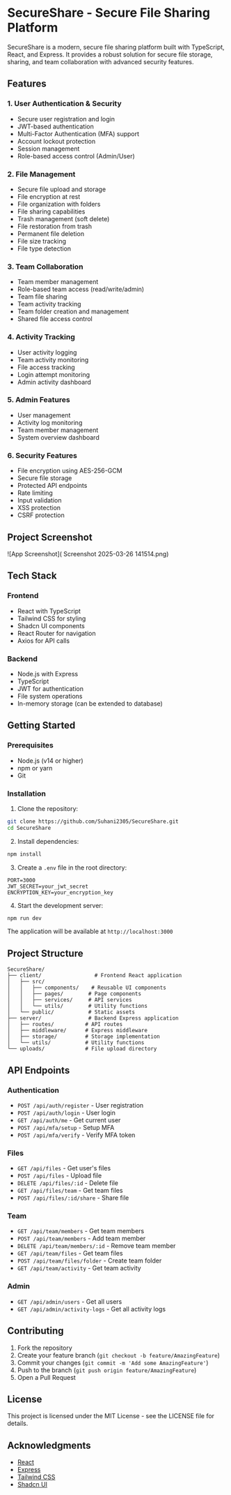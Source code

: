 # SecureShare - Secure File Sharing Platform

SecureShare is a modern, secure file sharing platform built with TypeScript, React, and Express. It provides a robust solution for secure file storage, sharing, and team collaboration with advanced security features.

## Features

### 1. User Authentication & Security
- Secure user registration and login
- JWT-based authentication
- Multi-Factor Authentication (MFA) support
- Account lockout protection
- Session management
- Role-based access control (Admin/User)

### 2. File Management
- Secure file upload and storage
- File encryption at rest
- File organization with folders
- File sharing capabilities
- Trash management (soft delete)
- File restoration from trash
- Permanent file deletion
- File size tracking
- File type detection

### 3. Team Collaboration
- Team member management
- Role-based team access (read/write/admin)
- Team file sharing
- Team activity tracking
- Team folder creation and management
- Shared file access control

### 4. Activity Tracking
- User activity logging
- Team activity monitoring
- File access tracking
- Login attempt monitoring
- Admin activity dashboard

### 5. Admin Features
- User management
- Activity log monitoring
- Team member management
- System overview dashboard

### 6. Security Features
- File encryption using AES-256-GCM
- Secure file storage
- Protected API endpoints
- Rate limiting
- Input validation
- XSS protection
- CSRF protection

## Project Screenshot
![App Screenshot]( Screenshot 2025-03-26 141514.png)


## Tech Stack

### Frontend
- React with TypeScript
- Tailwind CSS for styling
- Shadcn UI components
- React Router for navigation
- Axios for API calls

### Backend
- Node.js with Express
- TypeScript
- JWT for authentication
- File system operations
- In-memory storage (can be extended to database)

## Getting Started

### Prerequisites
- Node.js (v14 or higher)
- npm or yarn
- Git

### Installation

1. Clone the repository:
```bash
git clone https://github.com/Suhani2305/SecureShare.git
cd SecureShare
```

2. Install dependencies:
```bash
npm install
```

3. Create a `.env` file in the root directory:
```env
PORT=3000
JWT_SECRET=your_jwt_secret
ENCRYPTION_KEY=your_encryption_key
```

4. Start the development server:
```bash
npm run dev
```

The application will be available at `http://localhost:3000`

## Project Structure

```
SecureShare/
├── client/                 # Frontend React application
│   ├── src/
│   │   ├── components/    # Reusable UI components
│   │   ├── pages/        # Page components
│   │   ├── services/     # API services
│   │   └── utils/        # Utility functions
│   └── public/           # Static assets
├── server/               # Backend Express application
│   ├── routes/          # API routes
│   ├── middleware/      # Express middleware
│   ├── storage/         # Storage implementation
│   └── utils/           # Utility functions
└── uploads/             # File upload directory
```

## API Endpoints

### Authentication
- `POST /api/auth/register` - User registration
- `POST /api/auth/login` - User login
- `GET /api/auth/me` - Get current user
- `POST /api/mfa/setup` - Setup MFA
- `POST /api/mfa/verify` - Verify MFA token

### Files
- `GET /api/files` - Get user's files
- `POST /api/files` - Upload file
- `DELETE /api/files/:id` - Delete file
- `GET /api/files/team` - Get team files
- `POST /api/files/:id/share` - Share file

### Team
- `GET /api/team/members` - Get team members
- `POST /api/team/members` - Add team member
- `DELETE /api/team/members/:id` - Remove team member
- `GET /api/team/files` - Get team files
- `POST /api/team/files/folder` - Create team folder
- `GET /api/team/activity` - Get team activity

### Admin
- `GET /api/admin/users` - Get all users
- `GET /api/admin/activity-logs` - Get all activity logs

## Contributing

1. Fork the repository
2. Create your feature branch (`git checkout -b feature/AmazingFeature`)
3. Commit your changes (`git commit -m 'Add some AmazingFeature'`)
4. Push to the branch (`git push origin feature/AmazingFeature`)
5. Open a Pull Request

## License

This project is licensed under the MIT License - see the LICENSE file for details.

## Acknowledgments

- [React](https://reactjs.org/)
- [Express](https://expressjs.com/)
- [Tailwind CSS](https://tailwindcss.com/)
- [Shadcn UI](https://ui.shadcn.com/) 
